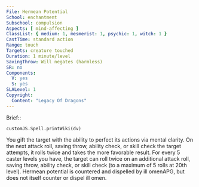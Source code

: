 ```yaml
---
File: Hermean Potential
School: enchantment
Subschool: compulsion
Aspects: [ mind-affecting ]
ClassList: { medium: 1, mesmerist: 1, psychic: 1, witch: 1 }
CastTime: standard action
Range: touch
Targets: creature touched
Duration: 1 minute/level
SavingThrow: Will negates (harmless)
SR: no
Components:
  V: yes
  S: yes
SLALevel: 1
Copyright:
  Content: "Legacy Of Dragons"
---
```

Brief:: 

```dataviewjs
customJS.Spell.printWiki(dv)
```

You gift the target with the ability to perfect its actions via mental clarity. On the next attack roll, saving throw, ability check, or skill check the target attempts, it rolls twice and takes the more favorable result. For every 5 caster levels you have, the target can roll twice on an additional attack roll, saving throw, ability check, or skill check (to a maximum of 5 rolls at 20th level).  Hermean potential is countered and dispelled by ill omenAPG, but does not itself counter or dispel ill omen.
